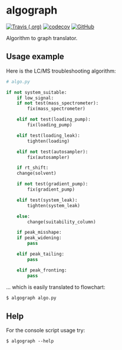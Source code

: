 # algograph

[![Travis (.org)](https://img.shields.io/travis/genadijrazdorov/algograph?logo=travis)](https://travis-ci.org/genadijrazdorov/algograph)
[![codecov](https://codecov.io/gh/genadijrazdorov/algograph/branch/master/graph/badge.svg)](https://codecov.io/gh/genadijrazdorov/algograph)
[![GitHub](https://img.shields.io/github/license/genadijrazdorov/algograph)](https://github.com/genadijrazdorov/algograph/blob/master/LICENSE)

Algorithm to graph translator.

## Usage example

Here is the LC/MS troubleshooting algorithm:

```python
# algo.py

if not system_suitable:
    if low_signal:
	if not test(mass_spectrometer):
	    fix(mass_spectrometer)

	elif not test(loading_pump):
	    fix(loading_pump)

	elif test(loading_leak):
	    tighten(loading)

	elif not test(autosampler):
	    fix(autosampler)

    if rt_shift:
	change(solvent)

	if not test(gradient_pump):
	    fix(gradient_pump)

	elif test(system_leak):
	    tighten(system_leak)

	else:
	    change(suitability_column)

    if peak_misshape:
	if peak_widening:
	    pass

	elif peak_tailing:
	    pass

	elif peak_fronting:
	    pass

```

... which is easily translated to flowchart:

```bash
$ algograph algo.py

```

## Help

For the console script usage try:

```
$ algograph --help
```
